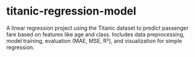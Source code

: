 # titanic-regression-model
A linear regression project using the Titanic dataset to predict passenger fare based on features like age and class. Includes data preprocessing, model training, evaluation (MAE, MSE, R²), and visualization for simple regression.

